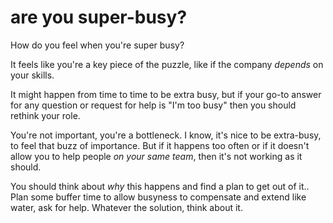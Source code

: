 
# are you super-busy?

How do you feel when you're super busy?

It feels like you're a key piece of the puzzle, like if the company _depends_ on your skills.

It might happen from time to time to be extra busy, but if your go-to answer for any question or request for help is "I'm too busy" then you should rethink your role.

You're not important, you're a bottleneck.
I know, it's nice to be extra-busy, to feel that buzz of importance. But if it happens too often or if it doesn't allow you to help people _on your same team_, then it's not working as it should.

You should think about _why_ this happens and find a plan to get out of it..
Plan some buffer time to allow busyness to compensate and extend like water, ask for help. Whatever the solution, think about it.

